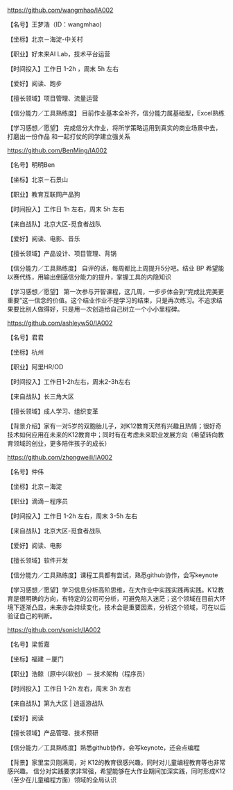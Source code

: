 
https://github.com/wangmhao/IA002

【名号】王梦浩（ID：wangmhao)

【坐标】北京－海淀-中关村

【职业】好未来AI Lab，技术平台运营

【时间投入】工作日 1-2h ，周末 5h 左右

【爱好】阅读、跑步

【擅长领域】项目管理、流量运营

【信分能力／工具熟练度】
目前作业基本全补齐，信分能力属基础型，Excel熟练

【学习感想／愿望】
完成信分大作业，将所学策略运用到真实的商业场景中去，打磨出一份作品
和一起打仗的同学建立强关系

https://github.com/BenMing/IA002

【名号】明明Ben

【坐标】北京－石景山

【职业】教育互联网产品狗

【时间投入】工作日 1h 左右，周末 5h 左右

【来自战队】北京大区-觅食者战队

【爱好】阅读、电影、音乐

【擅长领域】产品设计、项目管理、背锅

【信分能力／工具熟练度】
自评的话，每周都比上周提升5分吧。结业 BP 希望能以赛代练，用输出倒逼信分能力的提升，掌握工具的内隐知识

【学习感想／愿望】
第一次参与开智课程，这几周，一步步体会到“完成比完美更重要”这一信念的价值。这个结业作业不是学习的结束，只是再次练习。不追求结果要比别人做得好，只是用一次创造给自己树立一个小小里程碑。


https://github.com/ashleyw50/IA002

【名号】君君

【坐标】杭州

【职业】阿里HR/OD

【时间投入】工作日1-2h左右，周末2-3h左右

【来自战队】长三角大区

【擅长领域】成人学习、组织变革

【背景介绍】家有一对5岁的双胞胎儿子，对K12教育天然有兴趣且热情；很好奇技术如何应用在未来的K12教育中；同时有在考虑未来职业发展方向（希望转向教育领域的创业，更多陪伴孩子的成长）


https://github.com/zhongweili/IA002

【名号】仲伟

【坐标】北京－海淀

【职业】滴滴－程序员

【时间投入】工作日 1-2h 左右，周末 3-5h 左右

【来自战队】北京大区-觅食者战队

【爱好】阅读、电影

【擅长领域】软件开发

【信分能力／工具熟练度】课程工具都有尝试，熟悉github协作，会写keynote

【学习感想／愿望】学习信息分析高阶思维，在大作业中实践实践再实践。K12教育是很明确的方向，有特定的公司可分析，可避免陷入迷茫；这个领域在目前大环境下逐渐凸显，未来亦会持续变化，技术会是重要因素，分析这个领域，可在以后验证自己的判断。


https://github.com/soniclr/IA002

【名号】梁哲嘉

【坐标】福建 －厦门

【职业】浩鲸（原中兴软创）－ 技术架构（程序员）

【时间投入】工作日 1-2h 左右，周末 3h 左右

【来自战队】第九大区 | 逍遥游战队

【爱好】阅读

【擅长领域】产品管理、技术预研

【信分能力／工具熟练度】熟悉github协作，会写keynote，还会点编程

【背景】家里宝贝刚满周，对 K12的教育很感兴趣，同时对儿童编程教育等也非常感兴趣。 信分对实践要求非常强，希望能够在大作业期间加深实践，同时形成K12 （至少在儿童编程方面）领域的全局认识
